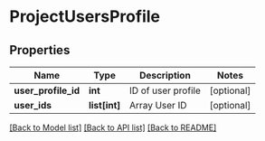 # ProjectUsersProfile

## Properties
Name | Type | Description | Notes
------------ | ------------- | ------------- | -------------
**user_profile_id** | **int** | ID of user profile | [optional] 
**user_ids** | **list[int]** | Array User ID | [optional] 

[[Back to Model list]](../README.md#documentation-for-models) [[Back to API list]](../README.md#documentation-for-api-endpoints) [[Back to README]](../README.md)


